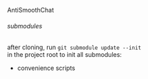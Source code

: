 AntiSmoothChat

###### submodules
after cloning, run `git submodule update --init`  
in the project root to init all submodules:
- convenience scripts
